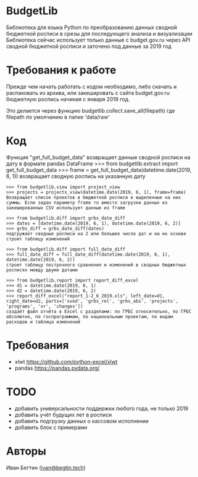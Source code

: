 # BudgetLib

Библиотека для языка Python по преобразованию данных сводной бюджетной росписи в срезы для последующего анализа и визуализации
Библиотека сейчас использует только данные с budget.gov.ru через API сводной бюджетной росписи и заточено под данные за 2019 год

# Требования к работе

Прежде чем начать работать с кодом необходимо, либо скачать и распаковать из архива, или 
закешировать с сайта budget.gov.ru бюджетную роспись начиная с января 2019 год. 

Это делается через функцию budgetlib.collect.save_all(filepath) где filepath по умолчанию в папке 
'data/raw'

# Код

Функция "get_full_budget_data" возвращает данные сводной росписи на дату в формате pandas DataFrame
    >>> from budgetlib.extract import get_full_budget_data
    >>> frame = get_full_budget_data(datetime.date(2019, 6, 1))
    возвращает сводную роспись на указанную дату

    >>> from budgetlib.view import project_view
    >>> projects = projects_view(datetime.date(2019, 6, 1), frame=frame)
    Возвращает список проектов в бюджетной росписи и выделенные на них суммы. Если задан параметр frame то вместо загрузки данных из закешированных CSV использует данные из frame

    >>> from budgetlib.diff import grbs_date_diff
    >>> dates = [datetime.date(2019, 6, 1), datetime.date(2019, 6, 2)]
    >>> grbs_diff = grbs_date_diff(dates)
    подгружает сводные росписи на 2 или большее число дат и на их основе строит таблицу изменений

    >>> from budgetlib.diff import full_date_diff
    >>> full_date_diff = full_date_diff(datetime.date(2019, 6, 1), datetime.date(2019, 6, 2))
    строит таблицу построчного сравнения и изменений в сводных бюджетных росписях между двумя датами
    
    >>> from budgetlib.report import report_diff_excel
    >>> d1 = datetime.date(2019, 6, 1)
    >>> d2 = datetime.date(2019, 6, 2)
    >>> report_diff_excel("report_1-2_6_2019.xls", left_date=d1, right_date=d2, parts=['svod', 'grbs_rel', 'grbs_abs', 'projects', 'programs', 'vr', 'changes'])
    создаёт файл отчёта в Excel с разделами: по ГРБС относительно, по ГРБС абсолютно, по госпрограммам, по национальным проектам, по видам расходов и таблица изменений

# Требования

* xlwt https://github.com/python-excel/xlwt
* pandas https://pandas.pydata.org/


# TODO
* добавить универсальности поддержки любого года, не только 2019
* добавить учёт будущих лет в росписи
* добавить подгрузку данных о кассовом исполнении
* добавить блок с примерами

# Авторы

Иван Бегтин (ivan@begtin.tech)
